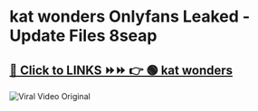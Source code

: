 
 # kat wonders Onlyfans Leaked - Update Files 8seap

## <h2><a href="https://clipsfans.com/kat_wonders&ref=git">🔗 Click to LINKS ⏩⏩ 👉 🟢 kat wonders </a></h2>

<a href="https://clipsfans.com/kat_wonders&ref=git" rel="nofollow" data-target="animated-image.originalLink"><img src="https://i.ibb.co.com/xMMVF88/686577567.gif" alt="Viral Video Original" style="max-width: 100%; display: inline-block;" data-target="animated-image.originalImage"></a>


